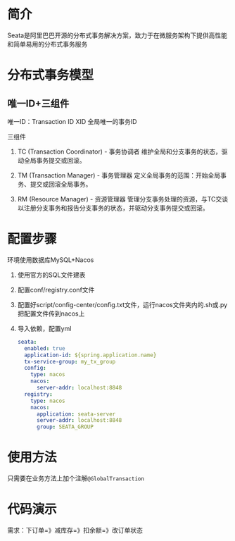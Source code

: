# 简介

Seata是阿里巴巴开源的分布式事务解决方案，致力于在微服务架构下提供高性能和简单易用的分布式事务服务

# 分布式事务模型

## 唯一ID+三组件

唯一ID：Transaction ID XID 全局唯一的事务ID

三组件

1. TC (Transaction Coordinator) - 事务协调者
   维护全局和分支事务的状态，驱动全局事务提交或回滚。

2. TM (Transaction Manager) - 事务管理器
   定义全局事务的范围：开始全局事务、提交或回滚全局事务。
3. RM (Resource Manager) - 资源管理器
   管理分支事务处理的资源，与TC交谈以注册分支事务和报告分支事务的状态，并驱动分支事务提交或回滚。



# 配置步骤

环境使用数据库MySQL+Nacos

1. 使用官方的SQL文件建表

2. 配置conf/registry.conf文件

3. 配置好script/config-center/config.txt文件，运行nacos文件夹内的.sh或.py把配置文件传到nacos上

4. 导入依赖，配置yml

   ```yaml
   seata:
     enabled: true
     application-id: ${spring.application.name}
     tx-service-group: my_tx_group
     config:
       type: nacos
       nacos:
         server-addr: localhost:8848
     registry:
       type: nacos
       nacos:
         application: seata-server
         server-addr: localhost:8848
         group: SEATA_GROUP
   ```



# 使用方法

只需要在业务方法上加个注解`@GlobalTransaction`

# 代码演示

需求：下订单=》减库存=》扣余额=》改订单状态